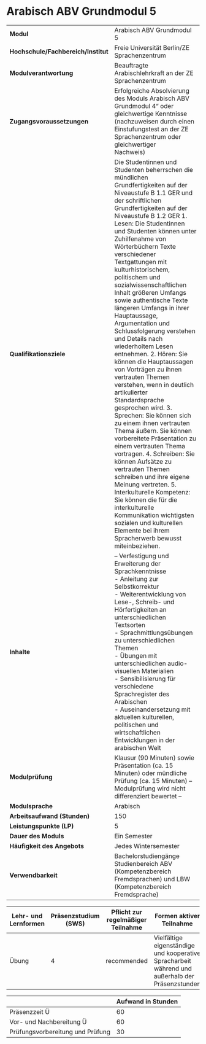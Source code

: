 # Arabisch ABV Grundmodul 5
|                                    |   |
|------------------------------------|---|
|**Modul**                           | Arabisch ABV Grundmodul 5 |
|**Hochschule/Fachbereich/Institut** | Freie Universität Berlin/ZE Sprachenzentrum |
|**Modulverantwortung**              | Beauftragte Arabischlehrkraft an der ZE Sprachenzentrum |
|**Zugangsvoraussetzungen**          | Erfolgreiche Absolvierung des Moduls Arabisch ABV Grundmodul 4“ oder gleichwertige Kenntnisse (nachzuweisen durch einen Einstufungstest an der ZE Sprachenzentrum oder gleichwertiger<br>Nachweis) |
|**Qualifikationsziele**             | Die Studentinnen und Studenten beherrschen die mündlichen Grundfertigkeiten auf der Niveaustufe B 1.1 GER und der schriftlichen Grundfertigkeiten auf der Niveaustufe B 1.2 GER 1. Lesen: Die Studentinnen und Studenten können unter Zuhilfenahme von Wörterbüchern Texte verschiedener Textgattungen mit kulturhistorischem, politischem und sozialwissenschaftlichen Inhalt größeren Umfangs sowie authentische Texte längeren Umfangs in ihrer Hauptaussage, Argumentation und Schlussfolgerung verstehen und Details nach wiederholtem Lesen entnehmen. 2. Hören: Sie können die Hauptaussagen von Vorträgen zu ihnen vertrauten Themen verstehen, wenn in deutlich artikulierter Standardsprache gesprochen wird. 3. Sprechen: Sie können sich zu einem ihnen vertrauten Thema äußern. Sie können vorbereitete Präsentation zu einem vertrauten Thema vortragen. 4. Schreiben: Sie können Aufsätze zu vertrauten Themen schreiben und ihre eigene Meinung vertreten. 5. Interkulturelle Kompetenz: Sie können die für die interkulturelle Kommunikation wichtigsten sozialen und kulturellen Elemente bei ihrem Spracherwerb bewusst miteinbeziehen. |
|**Inhalte**                         | – Verfestigung und Erweiterung der Sprachkenntnisse<br>- Anleitung zur Selbstkorrektur<br>- Weiterentwicklung von Lese-, Schreib- und Hörfertigkeiten an unterschiedlichen Textsorten<br>- Sprachmittlungsübungen zu unterschiedlichen Themen<br>- Übungen mit unterschiedlichen audio-visuellen Materialien<br>- Sensibilisierung für verschiedene Sprachregister des Arabischen<br>- Auseinandersetzung mit aktuellen kulturellen, politischen und wirtschaftlichen Entwicklungen in der arabischen Welt |
|**Modulprüfung**                    | Klausur (90 Minuten) sowie Präsentation (ca. 15 Minuten) oder mündliche Prüfung (ca. 15 Minuten) – Modulprüfung wird nicht differenziert bewertet – |
|**Modulsprache**                    | Arabisch |
|**Arbeitsaufwand (Stunden)**        | 150 |
|**Leistungspunkte (LP)**            | 5 |
|**Dauer des Moduls**                | Ein Semester |
|**Häufigkeit des Angebots**         | Jedes Wintersemester |
|**Verwendbarkeit**                  | Bachelorstudiengänge Studienbereich ABV (Kompetenzbereich<br>Fremdsprachen) und LBW (Kompetenzbereich Fremdsprache) |

| Lehr- und Lernformen | Präsenzstudium <br> (SWS) | Pflicht zur regelmäßiger Teilnahme | Formen aktiver Teilnahme |
| ---------------------|---------------------------|------------------------------------|------------------------- |
| Übung                | 4                         | recommended                        | Vielfältige eigenständige und kooperative Spracharbeit während und außerhalb der Präsenzstunden |

|   | Aufwand in Stunden |
| - |--------------------|
| Präsenzzeit Ü                            | 60    |
| Vor- und Nachbereitung Ü                 | 60    |
| Prüfungsvorbereitung und Prüfung         | 30    |
